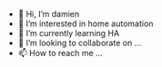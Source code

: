 - 👋 Hi, I’m damien
- 👀 I’m interested in home automation
- 🌱 I’m currently learning HA
- 💞️ I’m looking to collaborate on ...
- 📫 How to reach me ...

<!---
dsmichel777/dsmichel777 is a ✨ special ✨ repository because its `README.md` (this file) appears on your GitHub profile.
You can click the Preview link to take a look at your changes.
--->

